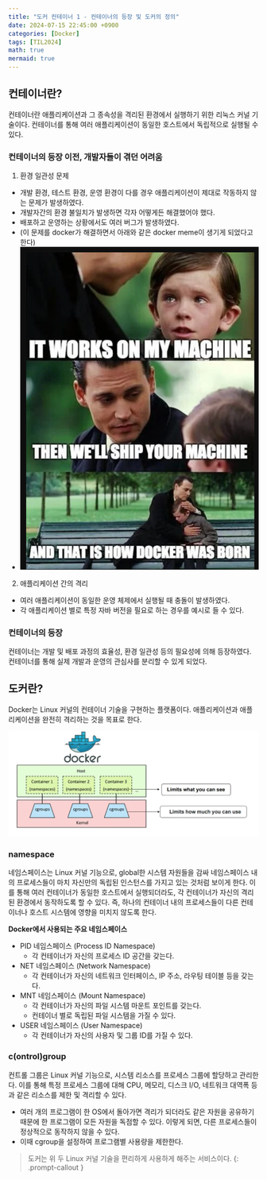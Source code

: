 ```yaml
---
title: "도커 컨테이너 1 - 컨테이너의 등장 및 도커의 정의"
date: 2024-07-15 22:45:00 +0900
categories: [Docker]
tags: [TIL2024]
math: true
mermaid: true
---
```

## 컨테이너란?
컨테이너란 애플리케이션과 그 종속성을 격리된 환경에서 실행하기 위한 리눅스 커널 기술이다. 컨테이너를 통해 여러 애플리케이션이 동일한 호스트에서 독립적으로 실행될 수 있다.

### 컨테이너의 등장 이전, 개발자들이 겪던 어려움
1. 환경 일관성 문제
  - 개발 환경, 테스트 환경, 운영 환경이 다를 경우 애플리케이션이 제대로 작동하지 않는 문제가 발생하였다.
  - 개발자간의 환경 불일치가 발생하면 각자 어떻게든 해결했어야 했다.
  - 배포하고 운영하는 상황에서도 여러 버그가 발생하였다.
  - (이 문제를 docker가 해결하면서 아래와 같은 docker meme이 생기게 되었다고 한다)
  - ![middle-img](../assets/img/post-images/docker-1.png "docker meme")
2. 애플리케이션 간의 격리
  - 여러 애플리케이션이 동일한 운영 체제에서 실행될 때 충돌이 발생하였다.
  - 각 애플리케이션 별로 특정 자바 버전을 필요로 하는 경우를 예시로 들 수 있다.

### 컨테이너의 등장
컨테이너는 개발 및 배포 과정의 효율성, 환경 일관성 등의 필요성에 의해 등장하였다.
컨테이너를 통해 실제 개발과 운영의 관심사를 분리할 수 있게 되었다.


## 도커란?
Docker는 Linux 커널의 컨테이너 기술을 구현하는 플랫폼이다. 애플리케이션과 애플리케이션을 완전히 격리하는 것을 목표로 한다.

![](../assets/img/post-images/docker-2.png)

### namespace
네임스페이스는 Linux 커널 기능으로, global한 시스템 자원들을 감싸 네임스페이스 내의 프로세스들이 마치 자신만의 독립된 인스턴스를 가지고 있는 것처럼 보이게 한다.
이를 통해 여러 컨테이너가 동일한 호스트에서 실행되더라도, 각 컨테이너가 자신의 격리된 환경에서 동작하도록 할 수 있다. 즉, 하나의 컨테이너 내의 프로세스들이 다른 컨테이너나 호스트 시스템에 영향을 미치지 않도록 한다.

**Docker에서 사용되는 주요 네임스페이스**
- PID 네임스페이스 (Process ID Namespace)
  - 각 컨테이너가 자신의 프로세스 ID 공간을 갖는다.
- NET 네임스페이스 (Network Namespace)
  - 각 컨테이너가 자신의 네트워크 인터페이스, IP 주소, 라우팅 테이블 등을 갖는다.
- MNT 네임스페이스 (Mount Namespace)
  - 각 컨테이너가 자신의 파일 시스템 마운트 포인트를 갖는다.
  - 컨테이너 별로 독립된 파일 시스템을 가질 수 있다.
- USER 네임스페이스 (User Namespace)
  - 각 컨테이너가 자신의 사용자 및 그룹 ID를 가질 수 있다.

### c(ontrol)group
컨트롤 그룹은 Linux 커널 기능으로, 시스템 리소스를 프로세스 그룹에 할당하고 관리한다.
이를 통해 특정 프로세스 그룹에 대해 CPU, 메모리, 디스크 I/O, 네트워크 대역폭 등과 같은 리소스를 제한 및 격리할 수 있다.
- 여러 개의 프로그램이 한 OS에서 돌아가면 격리가 되더라도 같은 자원을 공유하기 때문에 한 프로그램이 모든 자원을 독점할 수 있다. 이렇게 되면, 다른 프로세스들이 정상적으로 동작하지 않을 수 있다.
- 이때 cgroup을 설정하여 프로그램별 사용량을 제한한다.
    
> 도커는 위 두 Linux 커널 기술을 편리하게 사용하게 해주는 서비스이다.
{: .prompt-callout }

